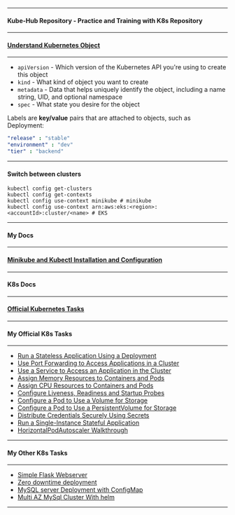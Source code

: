 *********************************************************************
#### Kube-Hub Repository - Practice and Training with K8s Repository
*********************************************************************
#### [Understand Kubernetes Object](https://kubernetes.io/docs/concepts/overview/working-with-objects/kubernetes-objects/)
*********************************************************************
* `apiVersion` - Which version of the Kubernetes API you're using to create this object
* `kind` - What kind of object you want to create
* `metadata` - Data that helps uniquely identify the object, including a name string, UID, and optional namespace
* `spec` - What state you desire for the object

Labels are **key/value** pairs that are attached to objects, such as Deployment:
```yaml
"release" : "stable"
"environment" : "dev"
"tier" : "backend"
```
*********************************************************************
#### Switch between clusters
```shell
kubectl config get-clusters
kubectl config get-contexts
kubectl config use-context minikube # minikube
kubectl config use-context arn:aws:eks:<region>:<accountId>:cluster/<name> # EKS
```
*********************************************************************
#### My Docs
*********************************************************************
#### [Minikube and Kubectl Installation and Configuration](https://github.com/dmitriyshub/kube-hub/blob/main/docs/minikubeREADME.md)
*********************************************************************
#### K8s Docs
*********************************************************************
#### [Official Kubernetes Tasks](https://kubernetes.io/docs/tasks/) 
*********************************************************************
#### My Official K8s Tasks
*********************************************************************
- [Run a Stateless Application Using a Deployment](https://github.com/dmitriyshub/kube-hub/tree/main/K8s_OfficialTasks/1_StatelessApp) 
- [Use Port Forwarding to Access Applications in a Cluster](https://github.com/dmitriyshub/kube-hub/tree/main/K8s_OfficialTasks/2_PortForward) 
- [Use a Service to Access an Application in the Cluster](https://github.com/dmitriyshub/kube-hub/tree/main/K8s_OfficialTasks/3_ServiceAccess) 
- [Assign Memory Resources to Containers and Pods](https://github.com/dmitriyshub/kube-hub/tree/main/K8s_OfficialTasks/4_AssignMemory)
- [Assign CPU Resources to Containers and Pods](https://github.com/dmitriyshub/kube-hub/tree/main/K8s_OfficialTasks/5_AssignCpu)
- [Configure Liveness, Readiness and Startup Probes](https://github.com/dmitriyshub/kube-hub/tree/main/K8s_OfficialTasks/6_LivenessReadiness)
- [Configure a Pod to Use a Volume for Storage](https://github.com/dmitriyshub/kube-hub/tree/main/K8s_OfficialTasks/7_PodVolumeStorage)
- [Configure a Pod to Use a PersistentVolume for Storage](https://github.com/dmitriyshub/kube-hub/tree/main/K8s_OfficialTasks/8_PersistantVolume)
- [Distribute Credentials Securely Using Secrets](https://github.com/dmitriyshub/kube-hub/tree/main/K8s_OfficialTasks/9_CredentialsSecrets)
- [Run a Single-Instance Stateful Application](https://github.com/dmitriyshub/kube-hub/tree/main/K8s_OfficialTasks/10_SingleStatefulApp)
- [HorizontalPodAutoscaler Walkthrough](https://github.com/dmitriyshub/kube-hub/tree/main/K8s_OfficialTasks/11_HorizontalPodAutoscaler)
*********************************************************************
#### My Other K8s Tasks
*********************************************************************
- [Simple Flask Webserver](https://github.com/dmitriyshub/kube-hub/blob/main/K8s_OtherTasks/1_SimpleWebserver)
- [Zero downtime deployment](https://github.com/dmitriyshub/kube-hub/tree/main/K8s_OtherTasks/2_ZeroDowntimeDeployment)
- [MySQL server Deployment with ConfigMap](https://github.com/dmitriyshub/kube-hub/tree/main/K8s_OtherTasks/3_ConfigMapSQL)
- [Multi AZ MySql Cluster With helm](https://github.com/dmitriyshub/kube-hub/blob/main/K8s_OtherTasks/4_MultiAzSQLCluster)
*********************************************************************